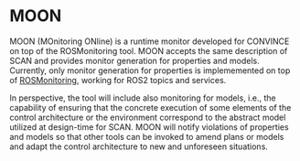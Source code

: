 # MOON

MOON (MOnitoring ONline) is a runtime monitor developed for CONVINCE on top of the ROSMonitoring tool.
MOON accepts the same description of
SCAN and provides monitor generation for properties and
models. Currently, only monitor generation for properties is
implememented on top of [ROSMonitoring](https://github.com/autonomy-and-verification-uol/ROSMonitoring),
working for ROS2 topics and services.

In perspective, the tool will include also monitoring for
models, i.e., the capability of ensuring that the concrete execution
of some elements of the control architecture or the environment
correspond to the abstract model utilized at design-time for
SCAN. MOON will notify violations of properties and models so that
other tools can be invoked to amend plans or models and adapt the
control architecture to new and unforeseen situations. 



